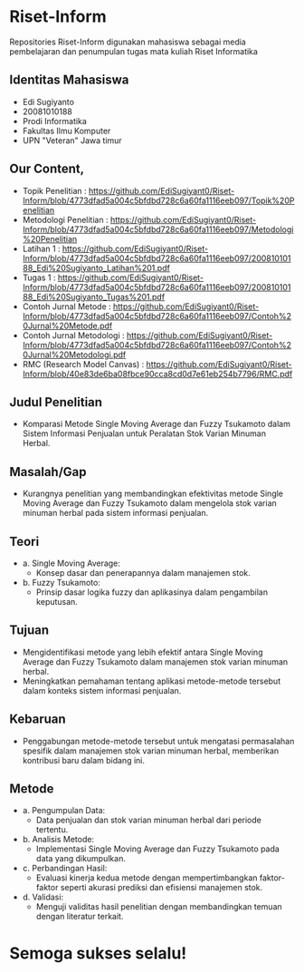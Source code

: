 # Riset-Inform
Repositories Riset-Inform digunakan mahasiswa sebagai media pembelajaran dan penumpulan tugas mata kuliah Riset Informatika

## Identitas Mahasiswa
- Edi Sugiyanto
- 20081010188
- Prodi Informatika
- Fakultas Ilmu Komputer
- UPN "Veteran" Jawa timur

## Our Content,

- Topik Penelitian : https://github.com/EdiSugiyant0/Riset-Inform/blob/4773dfad5a004c5bfdbd728c6a60fa1116eeb097/Topik%20Penelitian
- Metodologi Penelitian : https://github.com/EdiSugiyant0/Riset-Inform/blob/4773dfad5a004c5bfdbd728c6a60fa1116eeb097/Metodologi%20Penelitian
- Latihan 1 : https://github.com/EdiSugiyant0/Riset-Inform/blob/4773dfad5a004c5bfdbd728c6a60fa1116eeb097/20081010188_Edi%20Sugiyanto_Latihan%201.pdf
- Tugas 1 : https://github.com/EdiSugiyant0/Riset-Inform/blob/4773dfad5a004c5bfdbd728c6a60fa1116eeb097/20081010188_Edi%20Sugiyanto_Tugas%201.pdf
- Contoh Jurnal Metode : https://github.com/EdiSugiyant0/Riset-Inform/blob/4773dfad5a004c5bfdbd728c6a60fa1116eeb097/Contoh%20Jurnal%20Metode.pdf
- Contoh Jurnal Metodologi : https://github.com/EdiSugiyant0/Riset-Inform/blob/4773dfad5a004c5bfdbd728c6a60fa1116eeb097/Contoh%20Jurnal%20Metodologi.pdf
- RMC (Research Model Canvas) : https://github.com/EdiSugiyant0/Riset-Inform/blob/40e83de6ba08fbce90cca8cd0d7e61eb254b7796/RMC.pdf

## Judul Penelitian
   - Komparasi Metode Single Moving Average dan Fuzzy Tsukamoto dalam Sistem Informasi Penjualan untuk Peralatan Stok Varian Minuman Herbal.

## Masalah/Gap
   - Kurangnya penelitian yang membandingkan efektivitas metode Single Moving Average dan Fuzzy Tsukamoto dalam mengelola stok varian minuman herbal pada sistem informasi penjualan.

## Teori
   - a. Single Moving Average:
        - Konsep dasar dan penerapannya dalam manajemen stok.
   - b. Fuzzy Tsukamoto:
        - Prinsip dasar logika fuzzy dan aplikasinya dalam pengambilan keputusan.
## Tujuan
   - Mengidentifikasi metode yang lebih efektif antara Single Moving Average dan Fuzzy Tsukamoto dalam manajemen stok varian minuman herbal.
   - Meningkatkan pemahaman tentang aplikasi metode-metode tersebut dalam konteks sistem informasi penjualan.

## Kebaruan
   - Penggabungan metode-metode tersebut untuk mengatasi permasalahan spesifik dalam manajemen stok varian minuman herbal, memberikan kontribusi baru dalam bidang ini.

## Metode
   - a. Pengumpulan Data:
        - Data penjualan dan stok varian minuman herbal dari periode tertentu.
   - b. Analisis Metode:
        - Implementasi Single Moving Average dan Fuzzy Tsukamoto pada data yang dikumpulkan.
   - c. Perbandingan Hasil:
        - Evaluasi kinerja kedua metode dengan mempertimbangkan faktor-faktor seperti akurasi prediksi dan efisiensi manajemen stok.
   - d. Validasi:
        - Menguji validitas hasil penelitian dengan membandingkan temuan dengan literatur terkait.

# Semoga sukses selalu!
